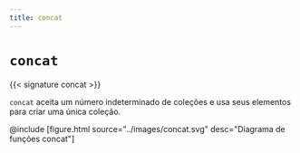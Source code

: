 ```yaml
---
title: concat
---
```


# `concat`

{{< signature concat >}}

`concat` aceita um número indeterminado de coleções e usa seus elementos para criar uma única coleção.

@include [figure.html source="../images/concat.svg" desc="Diagrama de funções concat"]
